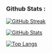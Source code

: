 <!--
### Hi there 👋
-->

### Github Stats : 

[![GitHub Streak](http://github-readme-streak-stats.herokuapp.com?user=federicobaldini&count_private=true&show_icons=true&theme=dark&background=000000&date_format=j%2Fn%5B%2FY%5D)](https://github.com/federicobaldini)

[![GitHub Stats](https://github-readme-stats.vercel.app/api?username=federicobaldini&count_private=true&show_icons=true&theme=dark&background=000000)](https://github.com/federicobaldini)

[![Top Langs](https://github-readme-stats.vercel.app/api/top-langs/?username=federicobaldini&layout=compact&theme=dark)](https://github.com/federicobaldini)

<!--
**federicobaldini/federicobaldini** is a ✨ _special_ ✨ repository because its `README.md` (this file) appears on your GitHub profile.

Here are some ideas to get you started:

- 🔭 I’m currently working on ...
- 🌱 I’m currently learning ...
- 👯 I’m looking to collaborate on ...
- 🤔 I’m looking for help with ...
- 💬 Ask me about ...
- 📫 How to reach me: ...
- 😄 Pronouns: ...
- ⚡ Fun fact: ...
-->
